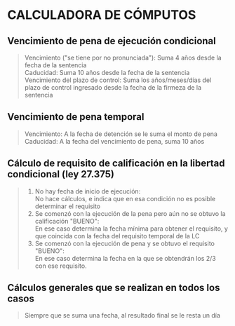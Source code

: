 # **CALCULADORA DE CÓMPUTOS**

## Vencimiento de pena de ejecución condicional

> Vencimiento ("se tiene por no pronunciada"): Suma 4 años desde la fecha de la sentencia<br />
Caducidad: Suma 10 años desde la fecha de la sentencia<br />
Vencimiento del plazo de control: Suma los años/meses/días del plazo de control ingresado desde la fecha de la firmeza de la sentencia

## Vencimiento de pena temporal
> Vencimiento: A la fecha de detención se le suma el monto de pena<br/>
Caducidad: A la fecha del vencimiento de pena, suma 10 años

## Cálculo de requisito de calificación en la libertad condicional (ley 27.375)
> 1) No hay fecha de inicio de ejecución:<br/>
No hace cálculos, e indica que en esa condición no es posible determinar el requisito
> 2) Se comenzó con la ejecución de la pena pero aún no se obtuvo la calificación "BUENO":<br/>
En ese caso determina la fecha mínima para obtener el requisito, y que coincida con la fecha del requisito temporal de la LC
> 3) Se comenzó con la ejecución de pena y se obtuvo el requisito "BUENO":<br/>
En ese caso determina la fecha en la que se obtendrán los 2/3 con ese requisito.

## Cálculos generales que se realizan en todos los casos
> Siempre que se suma una fecha, al resultado final se le resta un día